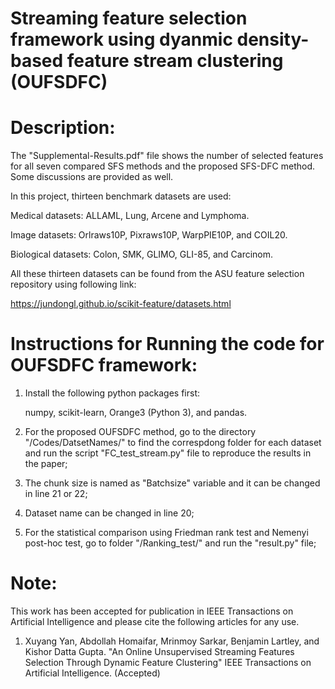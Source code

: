 # Streaming feature selection framework using dyanmic density-based feature stream clustering (OUFSDFC)

# Description:
The "Supplemental-Results.pdf" file shows the number of selected features for all seven compared SFS methods and the proposed SFS-DFC method. Some discussions are provided as well.

In this project, thirteen benchmark datasets are used:

Medical datasets: ALLAML, Lung, Arcene and Lymphoma.

Image datasets: Orlraws10P, Pixraws10P, WarpPIE10P, and COIL20.

Biological datasets: Colon, SMK, GLIMO, GLI-85, and Carcinom.

All these thirteen datasets can be found from the ASU feature selection repository using following link:

https://jundongl.github.io/scikit-feature/datasets.html

# Instructions for Running the code for OUFSDFC framework:

1. Install the following python packages first:

   numpy, scikit-learn, Orange3 (Python 3), and pandas.

2. For the proposed OUFSDFC method, go to the directory "/Codes/DatsetNames/" to find the correspdong folder for each dataset and run the script "FC_test_stream.py" file to reproduce the results in the paper;
3. The chunk size is named as "Batchsize" variable and it can be changed in line 21 or 22;
4. Dataset name can be changed in line 20; 
5. For the statistical comparison using Friedman rank test and Nemenyi post-hoc test, go to folder "/Ranking_test/" and run the "result.py" file;

# Note:
This work has been accepted for publication in IEEE Transactions on Artificial Intelligence and please cite the following articles for any use.

1. Xuyang Yan, Abdollah Homaifar, Mrinmoy Sarkar, Benjamin Lartley, and Kishor Datta Gupta. "An Online Unsupervised Streaming Features
Selection Through Dynamic Feature Clustering" IEEE Transactions on Artificial Intelligence. (Accepted)
